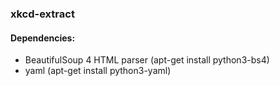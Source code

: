 ### xkcd-extract


#### Dependencies:

* BeautifulSoup 4 HTML parser (apt-get install python3-bs4)
* yaml (apt-get install python3-yaml)
